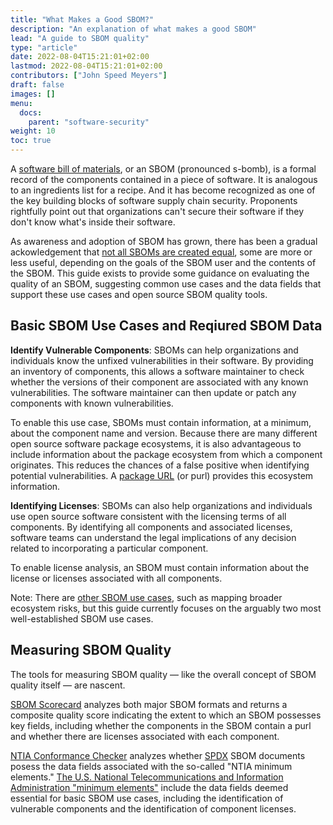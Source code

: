 ```yaml
---
title: "What Makes a Good SBOM?"
description: "An explanation of what makes a good SBOM"
lead: "A guide to SBOM quality"
type: "article"
date: 2022-08-04T15:21:01+02:00
lastmod: 2022-08-04T15:21:01+02:00
contributors: ["John Speed Meyers"]
draft: false
images: []
menu:
  docs:
    parent: "software-security"
weight: 10
toc: true
---
```


A [software bill of materials](https://edu.chainguard.dev/software-security/glossary/#sbom), or an SBOM (pronounced s-bomb), is a formal record of the components contained in a piece of software. It is analogous to an ingredients list for a recipe. And it has become recognized as one of the key building blocks of software supply chain security. Proponents rightfully point out that organizations can't secure their software if they don't know what's inside their software.

As awareness and adoption of SBOM has grown, there has been a gradual ackowledgement that [not all SBOMs are created equal](https://www.chainguard.dev/unchained/not-all-sboms-are-created-equal), some are more or less useful, depending on the goals of the SBOM user and the contents of the SBOM. This guide exists to provide some guidance on evaluating the quality of an SBOM, suggesting common use cases and the data fields that support these use cases and open source SBOM quality tools.

## Basic SBOM Use Cases and Reqiured SBOM Data

**Identify Vulnerable Components**: SBOMs can help organizations and individuals know the unfixed vulnerabilities in their software. By providing an inventory of components, this allows a software maintainer to check whether the versions of their component are associated with any known vulnerabilities. The software maintainer can then update or patch any components with known vulnerabilities.

To enable this use case, SBOMs must contain information, at a minimum, about the component name and version. Because there are many different open source software package ecosystems, it is also advantageous to include information about the package ecosystem from which a component originates. This reduces the chances of a false positive when identifying potential vulnerabilities. A [package URL](https://github.com/package-url/purl-spec) (or purl) provides this ecosystem information.

**Identifying Licenses**: SBOMs can also help organizations and individuals use open source software consistent with the licensing terms of all components. By identifying all components and associated licenses, software teams can understand the legal implications of any decision related to incorporating a particular component.

To enable license analysis, an SBOM must contain information about the license or licenses associated with all components.

Note: There are [other SBOM use cases](https://www.atlanticcouncil.org/in-depth-research-reports/issue-brief/the-cases-for-using-sboms/), such as mapping broader ecosystem risks, but this guide currently focuses on the arguably two most well-established SBOM use cases.

## Measuring SBOM Quality

The tools for measuring SBOM quality — like the overall concept of SBOM quality itself — are nascent.

[SBOM Scorecard](https://github.com/eBay/sbom-scorecard) analyzes both major SBOM formats and returns a composite quality score indicating the extent to which an SBOM possesses key fields, including whether the components in the SBOM contain a purl and whether there are licenses associated with each component.

[NTIA Conformance Checker](https://github.com/spdx/ntia-conformance-checker) analyzes whether [SPDX](https://spdx.dev/) SBOM documents posess the data fields associated with the so-called "NTIA minimum elements." [The U.S. National Telecommunications and Information Administration "minimum elements"](https://www.ntia.doc.gov/files/ntia/publications/sbom_minimum_elements_report.pdf) include the data fields deemed essential for basic SBOM use cases, including the identification of vulnerable components and the identification of component licenses.

